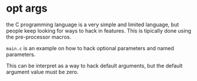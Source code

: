 # opt args

the C programming language is a very simple and limited language, but people keep looking for ways to hack in features. This is tipically done using the pre-processor macros.

`main.c` is an example on how to hack optional parameters and named parameters.

This can be interpret as a way to hack default arguments, but the default argument value must be zero.
